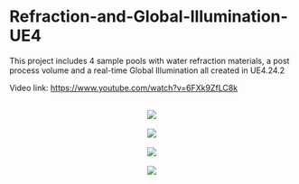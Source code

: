 # Refraction-and-Global-Illumination-UE4
This project includes 4 sample pools with water refraction materials, a post process volume and a real-time Global Illumination all created in UE4.24.2

Video link: https://www.youtube.com/watch?v=6FXk9ZfLC8k
<p align="center">
  <br>
<img src="Gifs/1.gif">
  <br></br>
<img src="Gifs/2.gif">
  <br></br>
<img src="Gifs/3.gif">
  <br></br>
  <img src="Gifs/4.gif">
  
</p>
